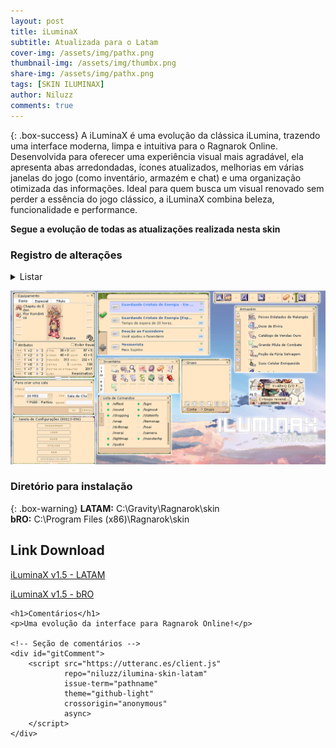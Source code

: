 ```yaml
---
layout: post
title: iLuminaX
subtitle: Atualizada para o Latam
cover-img: /assets/img/pathx.png
thumbnail-img: /assets/img/thumbx.png
share-img: /assets/img/pathx.png
tags: [SKIN ILUMINAX]
author: Niluzz
comments: true
---
```


{: .box-success}
A iLuminaX é uma evolução da clássica iLumina, trazendo uma interface moderna, limpa e intuitiva para o Ragnarok Online. Desenvolvida para oferecer uma experiência visual mais agradável, ela apresenta abas arredondadas, ícones atualizados, melhorias em várias janelas do jogo (como inventário, armazém e chat) e uma organização otimizada das informações.
Ideal para quem busca um visual renovado sem perder a essência do jogo clássico, a iLuminaX combina beleza, funcionalidade e performance.

**Segue a evolução de todas as atualizações realizada nesta skin**
### Registro de alterações
<details markdown="1">
<summary>Listar</summary>
**12/02/21**

- Pequenas correções visuais.

- Alteração do ícone da loja (Shop).

- Modificação na interface das abas de nova mensagem e resposta do Rodex.

**24/02/2021**

- Adicionados novos botões na aba Lapine.

**17/07/2021**

- Adicionado novo botão para expansão de opções na nova interface (UI).

**04/12/2021**

- Melhorias na interface da Agência de Aventura.

- Novos ícones de status para grupos (online e offline).

**01/05/2025 – Versão 1.5**

- Realizado pequenas melhorias visuais compatíveis com o LATAM
- Alterado nome da loja de ROPS para o LATAM
- Adicionado novo botão de configuração de vídeo

</details>


![Ilumina](https://github.com/niluzz/ilumina-skin-latam/raw/main/assets/img/iluminaX.png)

### Diretório para instalação

{: .box-warning}
**LATAM:** C:\Gravity\Ragnarok\skin\
**bRO:** C:\Program Files (x86)\Ragnarok\skin

## Link Download 

[iLuminaX v1.5 - LATAM](https://app.box.com/s/5rdsx41taak79zyn5hxo1kafirahu3gs)

[iLuminaX v1.5 - bRO](https://app.box.com/s/wqc4ahco1vlu2fygrh9pjq3kwqsx1q27)

<html lang="pt-BR">
<head>
    <meta charset="UTF-8">
    <title>iLuminaX Skin</title>
</head>
<body>

    <h1>Comentários</h1>
    <p>Uma evolução da interface para Ragnarok Online!</p>

    <!-- Seção de comentários -->
    <div id="gitComment">
        <script src="https://utteranc.es/client.js"
                repo="niluzz/ilumina-skin-latam"
                issue-term="pathname"
                theme="github-light"
                crossorigin="anonymous"
                async>
        </script>
    </div>

</body>
</html>